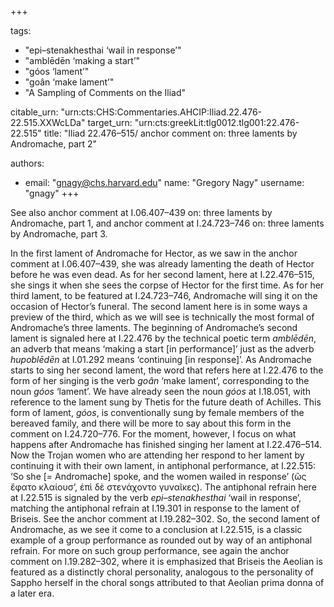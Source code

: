+++

tags:
- "epi–stenakhesthai ‘wail in response’"
- "amblēdēn ‘making a start’"
- "góos ‘lament’"
- "goân ‘make lament’"
- "A Sampling of Comments on the Iliad"

citable_urn: "urn:cts:CHS:Commentaries.AHCIP:Iliad.22.476-22.515.XXWcLDa"
target_urn: "urn:cts:greekLit:tlg0012.tlg001:22.476-22.515"
title: "Iliad 22.476–515/ anchor comment on: three laments by Andromache, part 2"

authors:
- email: "gnagy@chs.harvard.edu"
  name: "Gregory Nagy"
  username: "gnagy"
+++

<p>See also anchor comment at I.06.407–439 on: three laments by Andromache, part 1, and anchor comment at I.24.723–746 on: three laments by Andromache, part 3.</p><p>In the first lament of Andromache for Hector, as we saw in the anchor comment at I.06.407–439, she was already lamenting the death of Hector before he was even dead. As for her second lament, here at I.22.476–515, she sings it when she sees the corpse of Hector for the first time. As for her third lament, to be featured at I.24.723–746, Andromache will sing it on the occasion of Hector’s funeral. The second lament here is in some ways a preview of the third, which as we will see is technically the most formal of Andromache’s three laments. The beginning of Andromache’s second lament is signaled here at I.22.476 by the technical poetic term <em>amblēdēn</em>, an adverb that means ‘making a start [in performance]’ just as the adverb <em>hupoblēdēn</em> at I.01.292 means ‘continuing [in response]’. As Andromache starts to sing her second lament, the word that refers here at I.22.476 to the form of her singing is the verb <em>goân</em> ‘make lament’, corresponding to the noun <em>góos</em> ‘lament’. We have already seen the noun <em>góos</em> at I.18.051, with reference to the lament sung by Thetis for the future death of Achilles. This form of lament, <em>góos</em>, is conventionally sung by female members of the bereaved family, and there will be more to say about this form in the comment on I.24.720–776. For the moment, however, I focus on what happens after Andromache has finished singing her lament at I.22.476–514. Now the Trojan women who are attending her respond to her lament by continuing it with their own lament, in antiphonal performance, at I.22.515: ‘So she [= Andromache] spoke, and the women wailed in response’ (ὣς ἔφατο κλαίουσ’, ἐπὶ δὲ στενάχοντο γυναῖκες). The antiphonal refrain here at I.22.515 is signaled by the verb <em>epi–stenakhesthai</em> ‘wail in response’, matching the antiphonal refrain at I.19.301 in response to the lament of Briseis. See the anchor comment at I.19.282–302. So, the second lament of Andromache, as we see it come to a conclusion at I.22.515, is a classic example of a group performance as rounded out by way of an antiphonal refrain. For more on such group performance, see again the anchor comment on I.19.282–302, where it is emphasized that Briseis the Aeolian is featured as a distinctly choral personality, analogous to the personality of Sappho herself in the choral songs attributed to that Aeolian prima donna of a later era.  </p>